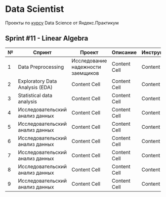 # Data Scientist
Проекты по [курсу](https://practicum.yandex.ru/data-scientist/) Data Science от Яндекс.Практикум

## Sprint #11 - Linear Algebra
| № | Спринт                          | Проект                            | Описание     | Инструменты  |
| - | ------------------------------- | --------------------------------- | ------------ | ------------ |
| 1 | Data Preprocessing            | Исследование надежности заемщиков | Content Cell | Content Cell |
| 2 | Exploratory Data Analysis (EDA) | Content Cell                      | Content Cell | Content Cell |
| 3 | Statistical data analysis | Content Cell                      | Content Cell | Content Cell |
| 4 | Исследовательский анализ данных | Content Cell                      | Content Cell | Content Cell |
| 5 | Исследовательский анализ данных | Content Cell                      | Content Cell | Content Cell |
| 6 | Исследовательский анализ данных | Content Cell                      | Content Cell | Content Cell |
| 7 | Исследовательский анализ данных | Content Cell                      | Content Cell | Content Cell |
| 8 | Исследовательский анализ данных | Content Cell                      | Content Cell | Content Cell |
| 9 | Исследовательский анализ данных | Content Cell                      | Content Cell | Content Cell |
